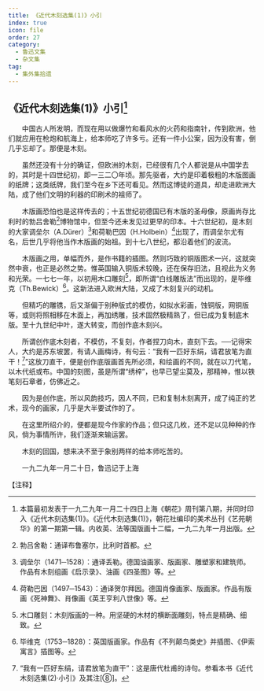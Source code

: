 ```yaml
---
title: 《近代木刻选集(1)》小引
index: true
icon: file
order: 27
category:
  - 鲁迅文集
  - 杂文集
tag:  
  - 集外集拾遗
---
```


## 《近代木刻选集(1)》小引[^①]

　　中国古人所发明，而现在用以做爆竹和看风水的火药和指南针，传到欧洲，他们就应用在枪炮和航海上，给本师吃了许多亏。还有一件小公案，因为没有害，倒几乎忘却了。那便是木刻。

　　虽然还没有十分的确证，但欧洲的木刻，已经很有几个人都说是从中国学去的，其时是十四世纪初，即一三二〇年顷。那先驱者，大约是印着极粗的木版图画的纸牌；这类纸牌，我们至今在乡下还可看见。然而这博徒的道具，却走进欧洲大陆，成了他们文明的利器的印刷术的祖师了。

　　木版画恐怕也是这样传去的；十五世纪初德国已有木版的圣母像，原画尚存比利时的勃吕舍勒[^②]博物馆中，但至今还未发见过更早的印本。十六世纪初，是木刻的大家调垒尔（A.Dürer）[^③]和荷勒巴因（H.Holbein）[^④]出现了，而调垒尔尤有名，后世几乎将他当作木版画的始祖。到十七八世纪，都沿着他们的波流。

　　木版画之用，单幅而外，是作书籍的插图。然则巧致的铜版图术一兴，这就突然中衰，也正是必然之势。惟英国输入铜版术较晚，还在保存旧法，且视此为义务和光荣。一七七一年，以初用木口雕刻[^⑤]，即所谓“白线雕版法”而出现的，是毕维克（Th.Bewick）[^⑥]。这新法进入欧洲大陆，又成了木刻复兴的动机。

　　但精巧的雕镌，后又渐偏于别种版式的模仿，如拟水彩画，蚀铜版，网铜版等，或则将照相移在木面上，再加绣雕，技术固然极精熟了，但已成为复制底木版。至十九世纪中叶，遂大转变，而创作底木刻兴。

　　所谓创作底木刻者，不模仿，不复刻，作者捏刀向木，直刻下去。──记得宋人，大约是苏东坡罢，有请人画梅诗，有句云：“我有一匹好东绢，请君放笔为直干！[^⑦]”这放刀直干，便是创作底版画首先所必须，和绘画的不同，就在以刀代笔，以木代纸或布。中国的刻图，虽是所谓“绣梓”，也早已望尘莫及，那精神，惟以铁笔刻石章者，仿佛近之。

　　因为是创作底，所以风韵技巧，因人不同，已和复制木刻离开，成了纯正的艺术，现今的画家，几乎是大半要试作的了。

　　在这里所绍介的，便都是现今作家的作品；但只这几枚，还不足以见种种的作风，倘为事情所许，我们逐渐来输运罢。

　　木刻的回国，想来决不至于象别两样的给本师吃苦的。

　　一九二九年一月二十日，鲁迅记于上海

【注释】

[^①]: 本篇最初发表于一九二九年一月二十四日上海《朝花》周刊第八期，并同时印入《近代木刻选集(1)》。《近代木刻选集(1)》，朝花社编印的美术丛刊《艺苑朝华》的第一期第一辑。内收英、法等国版画十二幅，一九二九年一月出版。

[^②]: 勃吕舍勒：通译布鲁塞尔，比利时首都。

[^③]: 调垒尔（1471─1528）：通译丢勒。德国油画家、版画家、雕塑家和建筑师。作品有木刻组画《启示录》、油画《四圣图》等。

[^④]: 荷勒巴因（1497─1543）：通译贺尔拜因。德国肖像画家、版画家。作品有版画《死神舞》、肖像画《英王亨利八世像》等。

[^⑤]: 木口雕刻：木刻版画的一种。用坚硬的木材的横断面雕刻，特点是精确、细致。

[^⑥]: 毕维克（1753─1828）：英国版画家。作品有《不列颠鸟类史》并插图、《伊索寓言》插图等。

[^⑦]: “我有一匹好东绢，请君放笔为直干”：这是唐代杜甫的诗句。参看本书《近代木刻选集(2)·小引》及其注[⑧]。

